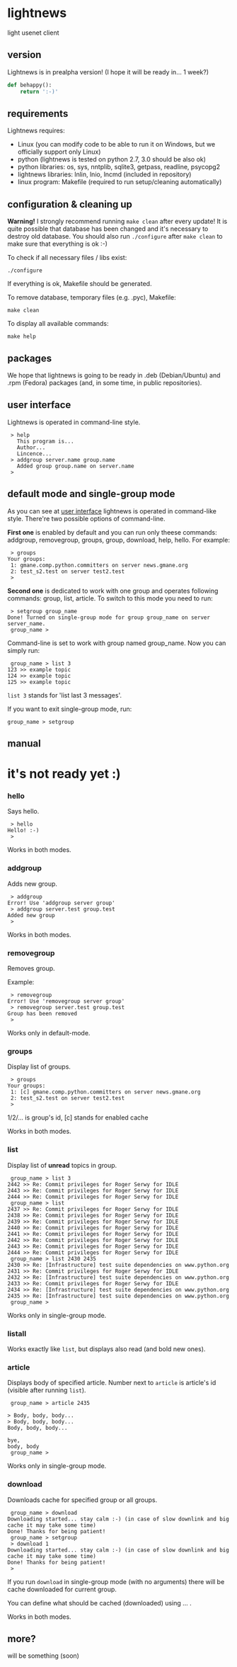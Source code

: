 lightnews
=========

light usenet client

version
--------

Lightnews is in prealpha version! (I hope it will be ready in... 1 week?)

```python
def behappy():
	return ':-)'
```

requirements
------------

Lightnews requires:

* Linux (you can modify code to be able to run it on Windows, but we officially support only Linux)
* python (lightnews is tested on python 2.7, 3.0 should be also ok)
* python libraries: os, sys, nntplib, sqlite3, getpass, readline, psycopg2
* lightnews libraries: lnlin, lnio, lncmd (included in repository)
* linux program: Makefile (required to run setup/cleaning automatically)

configuration & cleaning up
---------------------------

**Warning!** I strongly recommend running `make clean` after every update! It is quite possible that database has been changed and it's necessary to destroy old database. You should also run `./configure` after `make clean` to make sure that everything is ok :-)

To check if all necessary files / libs exist:

```
./configure
```

If everything is ok, Makefile should be generated.

To remove database, temporary files (e.g. .pyc), Makefile: 

```
make clean
```

To display all available commands:

```
make help
```

packages
--------

We hope that lightnews is going to be ready in .deb (Debian/Ubuntu) and .rpm (Fedora) packages (and, in some time, in public repositories).

user interface
--------------

Lightnews is operated in command-line style.

```
 > help
   This program is...
   Author...
   Lincence...
 > addgroup server.name group.name
   Added group group.name on server.name
 >
```

default mode and single-group mode
----------------------------------

As you can see at [user interface](https://github.com/mplonski/lightnews#user-interface) lightnews is operated in command-like style. There're two possible options of command-line.

**First one** is enabled by default and you can run only theese commands: addgroup, removegroup, groups, group, download, help, hello. For example:

```
 > groups
Your groups:
 1: gmane.comp.python.committers on server news.gmane.org
 2: test_s2.test on server test2.test
 >
```

**Second one** is dedicated to work with one group and operates following commands: group, list, article. To switch to this mode you need to run:

```
 > setgroup group_name
Done! Turned on single-group mode for group group_name on server server_name.
 group_name >
```

Command-line is set to work with group named group_name. Now you can simply run:

```
 group_name > list 3
123 >> example topic
124 >> example topic
125 >> example topic
```

`list 3` stands for 'list last 3 messages'.

If you want to exit single-group mode, run:

```
group_name > setgroup
```

manual
------

# it's not ready yet :) #

### hello

Says hello.

```
 > hello
Hello! :-)
 >
```

Works in both modes.

### addgroup

Adds new group.

```
 > addgroup
Error! Use 'addgroup server group'
 > addgroup server.test group.test
Added new group
 >
```

Works in both modes.

### removegroup

Removes group.

Example:

```
 > removegroup
Error! Use 'removegroup server group'
 > removegroup server.test group.test
Group has been removed
 > 
```

Works only in default-mode.

### groups

Display list of groups.

```
 > groups
Your groups:
 1: [c] gmane.comp.python.committers on server news.gmane.org
 2: test_s2.test on server test2.test
 >
```

1/2/... is group's id, [c] stands for enabled cache

Works in both modes.

### list

Display list of **unread** topics in group.

```
 group_name > list 3
2442 >> Re: Commit privileges for Roger Serwy for IDLE
2443 >> Re: Commit privileges for Roger Serwy for IDLE
2444 >> Re: Commit privileges for Roger Serwy for IDLE
 group_name > list
2437 >> Re: Commit privileges for Roger Serwy for IDLE
2438 >> Re: Commit privileges for Roger Serwy for IDLE
2439 >> Re: Commit privileges for Roger Serwy for IDLE
2440 >> Re: Commit privileges for Roger Serwy for IDLE
2441 >> Re: Commit privileges for Roger Serwy for IDLE
2442 >> Re: Commit privileges for Roger Serwy for IDLE
2443 >> Re: Commit privileges for Roger Serwy for IDLE
2444 >> Re: Commit privileges for Roger Serwy for IDLE
 group_name > list 2430 2435
2430 >> Re: [Infrastructure] test suite dependencies on www.python.org
2431 >> Re: Commit privileges for Roger Serwy for IDLE
2432 >> Re: [Infrastructure] test suite dependencies on www.python.org
2433 >> Re: Commit privileges for Roger Serwy for IDLE
2434 >> Re: [Infrastructure] test suite dependencies on www.python.org
2435 >> Re: [Infrastructure] test suite dependencies on www.python.org
 group_name >
```

Works only in single-group mode.

### listall

Works exactly like `list`, but displays also read (and bold new ones).

### article

Displays body of specified article. Number next to `article` is article's id (visible after running `list`).

```
 group_name > article 2435

> Body, body, body...
> Body, body, body...
Body, body, body...

bye,
body, body
 group_name > 
```

Works only in single-group mode.

### download

Downloads cache for specified group or all groups.

```
 group_name > download
Downloading started... stay calm :-) (in case of slow downlink and big cache it may take some time)
Done! Thanks for being patient!
 group_name > setgroup
 > download 1
Downloading started... stay calm :-) (in case of slow downlink and big cache it may take some time)
Done! Thanks for being patient!
 >
```

If you run `download` in single-group mode (with no arguments) there will be cache downloaded for current group.

You can define what should be cached (downloaded) using ... .

Works in both modes.

more?
-----

will be something (soon)

